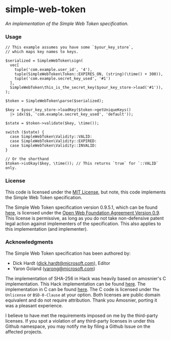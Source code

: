 # simple-web-token

_An implementation of the Simple Web Token specification._

### Usage

```HACK
// This example assumes you have some `$your_key_store`,
// which maps key names to keys.

$serialized = SimpleWebToken\sign(
  vec[
    tuple('com.example.user_id', '4'),
    tuple(SimpleWebToken\Token::EXPIRES_ON, (string)(\time() + 300)),
    tuple('com.example.secret_key_used', '#1')
  ],
  SimpleWebToken\this_is_the_secret_key($your_key_store->load('#1')),
);

$token = SimpleWebToken\parse($serialized);

$key = $your_key_store->loadKey($token->getUniqueKeys()
  |> idx($$, 'com.example.secret_key_used', 'default'));

$state = $token->validate($key, \time());

switch ($state) {
  case SimpleWebToken\Validity::VALID:
  case SimpleWebToken\Validity::EXPIRED:
  case SimpleWebToken\Validity::INVALID:
}

// Or the shorthand
$token->isOkay($key, \time()); // This returns `true` for `::VALID` only.
```

### License

This code is licensed under the [MIT License](./LICENSE), but note,
this code implements the Simple Web Token specification.

The Simple Web Token specification version 0.9.5.1, which can be found [here](<https://learn.microsoft.com/en-us/previous-versions/azure/azure-services/hh781551(v=azure.100)?redirectedfrom=MSDN>),
is licensed under the [Open Web Foundation Agreement Version 0.9](https://www.openwebfoundation.org/the-agreements/the-owf-0-9-agreements-necessary-claims/open-web-foundation-agreement-0-9).
This license is permissive, as long as you do not take
non-defensive patent legal action against implementers of the specification.
This also applies to this implementation (and implementer).

### Acknowledgments

The Simple Web Token specification has been authored by:

- Dick Hardt (dick.hardt@microsoft.com), Editor
- Yaron Goland (yarong@microsoft.com)

The implementation of SHA-256 in Hack was heavily based on amosnier's C implementation.
This Hack implementation can be found [here](https://github.com/hershel-theodore-layton/simple-web-token/blob/master/src/_Private/sha256.c.hack).
The implementation in C can be found [here](https://github.com/amosnier/sha-2/tree/b29613850d6e54e7159197ef42c7d22d012b6367).
The C code is licensed under `The Unlicense` or `BSD-0-Clause` at your option.
Both licenses are public domain equivalent and do not require attribution.
Thank you Amosnier, porting it was a pleasant experience.

I believe to have met the requirements imposed on me by the third-party licenses.
If you spot a violation of any third-party licenses in under this Github namespace,
you may notify me by filing a Github Issue on the affected projects.
